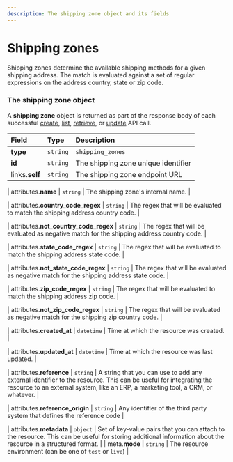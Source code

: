 ```yaml
---
description: The shipping zone object and its fields
---
```


# Shipping zones

Shipping zones determine the available shipping methods for a given shipping address.
The match is evaluated against a set of regular expressions on the address country, state or zip code.


### The shipping zone object

A **shipping zone** object is returned as part of the response body of each successful
[create](https://docs.commercelayer.io/api/resources/shipping_zones/create_shipping_zone),
[list](https://docs.commercelayer.io/api/resources/shipping_zones/list_shipping_zones),
[retrieve](https://docs.commercelayer.io/api/resources/shipping_zones/retrieve_shipping_zone),
or [update](https://docs.commercelayer.io/api/resources/shipping_zones/update_shipping_zone) API call.

| Field | Type | Description |
| :--- | :--- | :--- |
| **type** | `string` | `shipping_zones` |
| **id** | `string` | The shipping zone unique identifier |
| links.**self** | `string` | The shipping zone endpoint URL |

| attributes.**name** | `string` | The shipping zone's internal name. |

| attributes.**country\_code\_regex** | `string` | The regex that will be evaluated to match the shipping address country code. |

| attributes.**not\_country\_code\_regex** | `string` | The regex that will be evaluated as negative match for the shipping address country code. |

| attributes.**state\_code\_regex** | `string` | The regex that will be evaluated to match the shipping address state code. |

| attributes.**not\_state\_code\_regex** | `string` | The regex that will be evaluated as negative match for the shipping address state code. |

| attributes.**zip\_code\_regex** | `string` | The regex that will be evaluated to match the shipping address zip code. |

| attributes.**not\_zip\_code\_regex** | `string` | The regex that will be evaluated as negative match for the shipping zip country code. |

| attributes.**created\_at** | `datetime` | Time at which the resource was created. |

| attributes.**updated\_at** | `datetime` | Time at which the resource was last updated. |

| attributes.**reference** | `string` | A string that you can use to add any external identifier to the resource. This can be useful for integrating the resource to an external system, like an ERP, a marketing tool, a CRM, or whatever. |

| attributes.**reference\_origin** | `string` | Any identifier of the third party system that defines the reference code |

| attributes.**metadata** | `object` | Set of key-value pairs that you can attach to the resource. This can be useful for storing additional information about the resource in a structured format. |
| meta.**mode** | `string` | The resource environment \(can be one of `test` or `live`\) |

